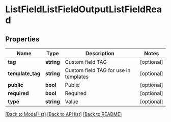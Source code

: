 # ListFieldListFieldOutputListFieldRead

## Properties
Name | Type | Description | Notes
------------ | ------------- | ------------- | -------------
**tag** | **string** | Custom field TAG | [optional] 
**template_tag** | **string** | Custom field TAG for use in templates | [optional] 
**public** | **bool** | Public | [optional] 
**required** | **bool** | Required | [optional] 
**type** | **string** | Value | [optional] 

[[Back to Model list]](../../README.md#documentation-for-models) [[Back to API list]](../../README.md#documentation-for-api-endpoints) [[Back to README]](../../README.md)

